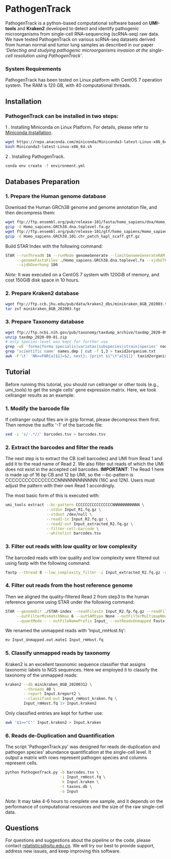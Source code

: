 # PathogenTrack
PathogenTrack is a python-based computational software based on **UMI-tools** and **Kraken2** developed to detect and identify pathogenic microorganisms from single-cell RNA-sequencing (scRNA-seq) raw data. We have tested PathogenTrack on various scRNA-seq datasets derived from human normal and tumor lung samples as described in our paper *'Detecting and studying pathogenic microorganisms invasion at the single-cell resolution using PathogenTrack'*.

### System Requirements

PathogenTrack has been tested on Linux platform with CentOS 7 operation system. The RAM is 120 GB, with 40 computational threads.

## Installation

### PathogenTrack can be installed in two steps:

1 . Installing Miniconda on Linux Platform. For details, please refer to [Miniconda Installation](https://conda.io/projects/conda/en/latest/user-guide/install/linux.html#install-linux-silent).
```sh
wget https://repo.anaconda.com/miniconda/Miniconda3-latest-Linux-x86_64.sh
bash Miniconda3-latest-Linux-x86_64.sh
```

2 . Installing PathogenTrack.
```sh
conda env create -f environment.yml
```

## Databases Preparation

### 1. Prepare the Human genome database
Download the Human GRCh38 genome and genome annotation file, and then decompress them:
```sh
wget ftp://ftp.ensembl.org/pub/release-101/fasta/homo_sapiens/dna/Homo_sapiens.GRCh38.dna.toplevel.fa.gz
gzip -d Homo_sapiens.GRCh38.dna.toplevel.fa.gz
wget ftp://ftp.ensembl.org/pub/release-101/gtf/homo_sapiens/Homo_sapiens.GRCh38.101.chr_patch_hapl_scaff.gtf.gz
gzip -d Homo_sapiens.GRCh38.101.chr_patch_hapl_scaff.gtf.gz
```

Build STAR Index with the following command:
```sh
STAR --runThreadN 16 --runMode genomeGenerate --limitGenomeGenerateRAM 168632691637 --genomeDir ./ \
     --genomeFastaFiles ./Homo_sapiens.GRCh38.dna.toplevel.fa --sjdbGTFfile ./Homo_sapiens.GRCh38.101.chr_patch_hapl_scaff.gtf \
     --sjdbOverhang 100
```
*Note:* It was executed on a CentOS 7 system with 120GiB of memory, and cost 150GiB disk space in 10 hours.

### 2. Prepare Kraken2 database

```sh
wget ftp://ftp.ccb.jhu.edu/pub/data/kraken2_dbs/minikraken_8GB_202003.tgz
tar zxf minikraken_8GB_202003.tgz
```
### 3. Prepare Taxonomy database
```sh
wget ftp://ftp.ncbi.nih.gov/pub/taxonomy/taxdump_archive/taxdmp_2020-09-01.zip
unzip taxdmp_2020-09-01.zip
# only species-level was kept for further use
grep -wE 'forma|forma specialis|varietas|subspecies|strain|species' nodes.dmp | cut -f 1 > taxid.txt
grep 'scientific name' names.dmp | cut -f 1,3 > taxid2organism.txt
awk -F'\t' 'NR==FNR{a[$1]=$2; next}; {print $1"\t"a[$1]}' taxid2organism.txt taxid.txt > taxons.db
```

## Tutorial

Before running this tutorial, you should run cellranger or other tools (e.g., umi_tools) to get the single cells' gene expression matrix. Here, we took cellranger results as an example:

### 1. Modify the barcode file

If cellranger output files are in gzip format, please decompress them first. Then remove the suffix '-1' of the barcode file: 

```sh
sed -i 's/-.*//' barcodes.tsv > barcodes.tsv
```

### 2. Extract the barcodes and filter the reads

The next step is to extract the CB (cell barcodes) and UMI from Read 1 and add it to the read name of Read 2. We also filter out reads of which the UMI does not exist in the accepted cell barcodes. 
**IMPORTANT**: The Read 1 here is made up of 16 bp CB and 12 bp UMI, so the --bc-pattern is CCCCCCCCCCCCCCCCNNNNNNNNNNNN (16C and 12N). Users must adjust the pattern with their own Read 1 accordingly.

The most basic form of this is executed with:
```sh
umi_tools extract --bc-pattern CCCCCCCCCCCCCCCCNNNNNNNNNNNN \
                  --stdin Input_R1.fq.gz \
                  --stdout /dev/null \
                  --read2-in Input_R2.fq.gz \
                  --read2-out Input_extracted_R2.fq.gz \
                  --filter-cell-barcode \
                  --whitelist barcodes.tsv
```
### 3. Filter out reads with low quality or low complexity

The barcoded reads with low quality and low complexity were filtered out using fastp with the following command:

```sh
fastp --thread 8 --low_complexity_filter -i Input_extracted_R2.fq.gz -o Input_R2.fp.fq.gz
```

### 4. Filter out reads from the host reference genome

Then we aligned the quality-filtered Read 2 from step3 to the human reference genome using STAR under the following command:

```sh
STAR --genomeDir ./STAR-index --readFilesIn Input_R2.fp.fq.gz --readFilesCommand zcat --runThreadN 16 \
     --outFilterMismatchNmax 6 --outSAMtype None --outFilterMultimapNmax 20 --outFilterIntronMotifs RemoveNoncanonical \
     --quantMode - --outFileNamePrefix Input_ --outReadsUnmapped Fastx
```

We renamed the unmapped reads with 'Input_rmHost.fq':
```sh
mv Input_Unmapped.out.mate1 Input_rmHost.fq
```
### 5. Classify unmapped reads by taxonomy
Kraken2 is an excellent taxonomic sequence classifier that assigns taxonomic labels to NGS sequences. Here we employed it to classify the taxonomy of the unmapped reads:
```sh
kraken2 --db minikraken_8GB_20200312 \
        --threads 40 \
        --report Input.kreport2 \
        --classified-out Input_rmHost_kraken.fq \
        Input_rmHost.fq 1> Input.kraken2
```
Only classified entries are kept for further use:
```sh
awk '$1=="C"' Input.kraken2 > Input.kraken
```

### 6. Reads de-Duplication and Quantification

The script 'PathogenTrack.py' was designed for reads de-duplication and pathogen species' abundance quantification at the single-cell level. It output a matrix with rows represent pathogen species and columns represent cells.

```sh
python PathogenTrack.py -b barcodes.tsv \
                        -i Input_rmHost.fq \
                        -k Input.kraken \
                        -t taxons.db \
                        -o Input
```
*Note:* It may take 4-6 hours to complete one sample, and it depends on the performance of computational resources and the size of the raw single-cell data.

## Questions

For questions and suggestions about the pipeline or the code, please contact [rstatistics@sjtu.edu.cn](mailto:rstatistics@sjtu.edu.cn). We will try our best to provide support, address new issues, and keep improving this software.
